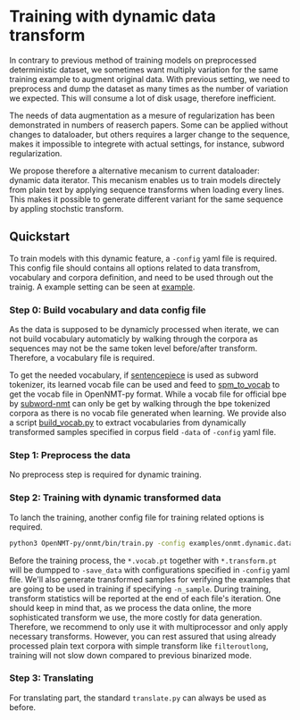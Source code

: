 # Training with dynamic data transform

In contrary to previous method of training models on preprocessed deterministic dataset, we sometimes want multiply variation for the same training example to augment original data. With previous setting, we need to preprocess and dump the dataset as many times as the number of variation we expected. This will consume a lot of disk usage, therefore inefficient.

The needs of data augmentation as a mesure of regularization has been demonstrated in numbers of reaserch papers. Some can be applied without changes to dataloader, but others requires a larger change to the sequence, makes it impossible to integrete with actual settings, for instance, subword regularization.

We propose therefore a alternative mecanism to current dataloader: dynamic data iterator. This mecanism enables us to train models directely from plain text by applying sequence transforms when loading every lines. This makes it possible to generate different variant for the same sequence by appling stochstic transform.

## Quickstart

To train models with this dynamic feature, a `-config` yaml file is required. This config file should contains all options related to data transfrom, vocabulary and corpora definition, and need to be used through out the trainig. A example setting can be seen at [example](https://github.com/OpenNMT/OpenNMT-py/blob/master/examples/onmt.dynamic.data_config.yaml).

### Step 0: Build vocabulary and data config file

As the data is supposed to be dynamicly processed when iterate, we can not build vocabulary automaticly by walking through the corpora as sequences may not be the same token level before/after transform. Therefore, a vocabulary file is required.

To get the needed vocabulary, if [sentencepiece](https://github.com/google/sentencepiece) is used as subword tokenizer, its learned vocab file can be used and feed to [spm_to_vocab](https://github.com/OpenNMT/OpenNMT-py/blob/master/tools/spm_to_vocab.py) to get the vocab file in OpenNMT-py format. While a vocab file for official bpe by [subword-nmt](https://github.com/rsennrich/subword-nmt) can only be get by walking through the bpe tokenized corpora as there is no vocab file generated when learning. We provide also a script [build_vocab.py](https://github.com/OpenNMT/OpenNMT-py/blob/master/onmt/bin/build_vocab.py) to extract vocabularies from dynamically transformed samples specified in corpus field `-data` of `-config` yaml file.

### Step 1: Preprocess the data

No preprocess step is required for dynamic training.

### Step 2: Training with dynamic transformed data

To lanch the training, another config file for training related options is required.

```bash
python3 OpenNMT-py/onmt/bin/train.py -config examples/onmt.dynamic.data_config.yaml -config examples/onmt.train.deep8fp16.yaml
```

Before the training process, the `*.vocab.pt` together with `*.transform.pt` will be dumpped to `-save_data` with configurations specified in `-config` yaml file. We'll also generate transformed samples for verifying the examples that are going to be used in training if specifying `-n_sample`.
During training, transform statistics will be reported at the end of each file's iteration. One should keep in mind that, as we process the data online, the more sophisticated transform we use, the more costly for data generation. Therefore, we recommend to only use it with multiprocessor and only apply necessary transforms. However, you can rest assured that using already processed plain text corpora with simple transform like `filteroutlong`, training will not slow down compared to previous binarized mode.

### Step 3: Translating

For translating part, the standard `translate.py` can always be used as before.
